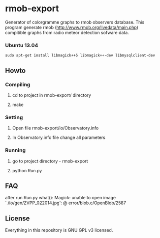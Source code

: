 rmob-export
===========

Generator of colorgramme graphs to rmob observers database. This program generate rmob (http://www.rmob.org/livedata/main.php) compitible graphs from radio meteor detection sofware data. 

### Ubuntu 13.04

    sudo apt-get install libmagick++5 libmagick++-dev libmysqlclient-dev
 

## Howto

### Compiling

1. cd to project in rmob-export/ directory

2. make

### Setting

1. Open file rmob-export/io/Observatory.info

2. In Observatory.info file change all parameters


### Running

1. go to project directory - rmob-export

2. python Run.py

## FAQ
after run Run.py
  what():  Magick: unable to open image `./io/gen/ZVPP_022014.jpg':  @ error/blob.c/OpenBlob/2587


## License

Everything in this repository is GNU GPL v3 licensed.
